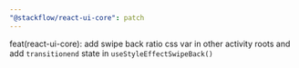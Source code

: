 ```yaml
---
"@stackflow/react-ui-core": patch
---
```


feat(react-ui-core): add swipe back ratio css var in other activity roots and add `transitionend` state in `useStyleEffectSwipeBack()`
